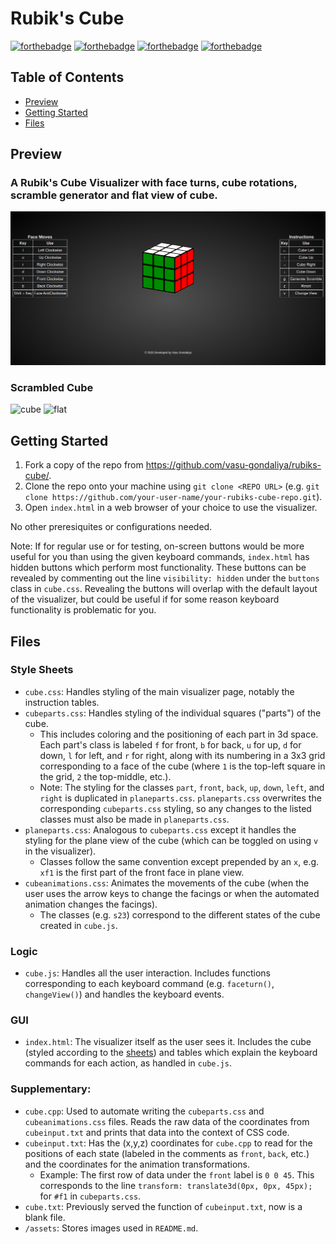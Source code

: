 # Rubik's Cube
[![forthebadge](https://forthebadge.com/images/badges/uses-html.svg)](https://forthebadge.com)
[![forthebadge](https://forthebadge.com/images/badges/uses-css.svg)](https://forthebadge.com)
[![forthebadge](https://forthebadge.com/images/badges/uses-js.svg)](https://forthebadge.com)
[![forthebadge](https://forthebadge.com/images/badges/built-with-love.svg)](https://forthebadge.com)

## Table of Contents
- [Preview](#preview)
- [Getting Started](#getting-started)
- [Files](#files)

## Preview
### A Rubik's Cube Visualizer with face turns, cube rotations, scramble generator and flat view of cube.
![main-cube](./assets/main.png?raw=true)
### Scrambled Cube
<img src="https://raw.githubusercontent.com/vasu-gondaliya/cube/master/assets/cube.png" alt="cube" width="45%">
<img src="https://raw.githubusercontent.com/vasu-gondaliya/cube/master/assets/flat.png" alt="flat" width="45%">

## Getting Started
1. Fork a copy of the repo from https://github.com/vasu-gondaliya/rubiks-cube/.
2. Clone the repo onto your machine using `git clone <REPO URL>` (e.g. `git clone https://github.com/your-user-name/your-rubiks-cube-repo.git`).
3. Open `index.html` in a web browser of your choice to use the visualizer.

No other preresiquites or configurations needed.

Note: If for regular use or for testing, on-screen buttons would be more useful for you than using the given keyboard commands, `index.html` has hidden buttons which perform most functionality. 
These buttons can be revealed by commenting out the line `visibility: hidden` under the `buttons` class in `cube.css`. 
Revealing the buttons will overlap with the default layout of the visualizer, but could be useful if for some reason keyboard functionality is problematic for you.

## Files
### Style Sheets
- `cube.css`: Handles styling of the main visualizer page, notably the instruction tables.
- `cubeparts.css`: Handles styling of the individual squares ("parts") of the cube.
	- This includes coloring and the positioning of each part in 3d space. Each part's class is labeled `f` for front, `b` for back, `u` for up, `d` for down, `l` for left, and `r` for right, along with its numbering in a 3x3 grid corresponding to a face of the cube (where `1` is the top-left square in the grid, `2` the top-middle, etc.).
	- Note: The styling for the classes `part`, `front`, `back`, `up`, `down`, `left`, and `right` is duplicated in `planeparts.css`. `planeparts.css` overwrites the corresponding `cubeparts.css` styling, so any changes to the listed classes must also be made in `planeparts.css`.
- `planeparts.css`: Analogous to `cubeparts.css` except it handles the styling for the plane view of the cube (which can be toggled on using `v` in the visualizer).
	- Classes follow the same convention except prepended by an `x`, e.g. `xf1` is the first part of the front face in plane view.
- `cubeanimations.css`: Animates the movements of the cube (when the user uses the arrow keys to change the facings or when the automated animation changes the facings).
	- The classes (e.g. `s23`) correspond to the different states of the cube created in `cube.js`.

### Logic
- `cube.js`: Handles all the user interaction. Includes functions corresponding to each keyboard command (e.g. `faceturn()`, `changeView()`) and handles the keyboard events.

### GUI
- `index.html`: The visualizer itself as the user sees it. Includes the cube (styled according to the [sheets](#style-sheets)) and tables which explain the keyboard commands for each action, as handled in `cube.js`.

### Supplementary:
- `cube.cpp`: Used to automate writing the `cubeparts.css` and `cubeanimations.css` files. Reads the raw data of the coordinates from `cubeinput.txt` and prints that data into the context of CSS code.
- `cubeinput.txt`: Has the (x,y,z) coordinates for `cube.cpp` to read for the positions of each state (labeled in the comments as `front`, `back`, etc.) and the coordinates for the animation transformations.
	- Example: The first row of data under the `front` label is `0 0 45`. This corresponds to the line `transform: translate3d(0px, 0px, 45px);` for `#f1` in `cubeparts.css`.
- `cube.txt`: Previously served the function of `cubeinput.txt`, now is a blank file.
- `/assets`: Stores images used in `README.md`.